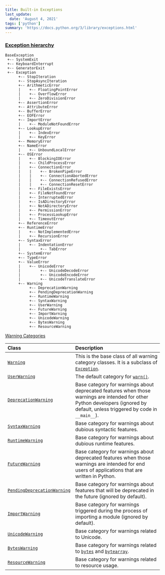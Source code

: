 ```yaml
---
title: Built-in Exceptions
last_update:
  date: 'August 4, 2021'
tags: ['python']
summary: 'https://docs.python.org/3/library/exceptions.html'
---
```



### [Exception hierarchy](https://docs.python.org/3/library/exceptions.html#exception-hierarchy)

```text
BaseException
 +-- SystemExit
 +-- KeyboardInterrupt
 +-- GeneratorExit
 +-- Exception
      +-- StopIteration
      +-- StopAsyncIteration
      +-- ArithmeticError
      |    +-- FloatingPointError
      |    +-- OverflowError
      |    +-- ZeroDivisionError
      +-- AssertionError
      +-- AttributeError
      +-- BufferError
      +-- EOFError
      +-- ImportError
      |    +-- ModuleNotFoundError
      +-- LookupError
      |    +-- IndexError
      |    +-- KeyError
      +-- MemoryError
      +-- NameError
      |    +-- UnboundLocalError
      +-- OSError
      |    +-- BlockingIOError
      |    +-- ChildProcessError
      |    +-- ConnectionError
      |    |    +-- BrokenPipeError
      |    |    +-- ConnectionAbortedError
      |    |    +-- ConnectionRefusedError
      |    |    +-- ConnectionResetError
      |    +-- FileExistsError
      |    +-- FileNotFoundError
      |    +-- InterruptedError
      |    +-- IsADirectoryError
      |    +-- NotADirectoryError
      |    +-- PermissionError
      |    +-- ProcessLookupError
      |    +-- TimeoutError
      +-- ReferenceError
      +-- RuntimeError
      |    +-- NotImplementedError
      |    +-- RecursionError
      +-- SyntaxError
      |    +-- IndentationError
      |         +-- TabError
      +-- SystemError
      +-- TypeError
      +-- ValueError
      |    +-- UnicodeError
      |         +-- UnicodeDecodeError
      |         +-- UnicodeEncodeError
      |         +-- UnicodeTranslateError
      +-- Warning
           +-- DeprecationWarning
           +-- PendingDeprecationWarning
           +-- RuntimeWarning
           +-- SyntaxWarning
           +-- UserWarning
           +-- FutureWarning
           +-- ImportWarning
           +-- UnicodeWarning
           +-- BytesWarning
           +-- ResourceWarning
```

[Warning Categories](https://docs.python.org/3/library/warnings.html#warning-categories)

| Class | Description |
| :--- | :--- |
| [`Warning`](https://docs.python.org/3/library/exceptions.html#Warning) | This is the base class of all warning category classes. It is a subclass of [`Exception`](https://docs.python.org/3/library/exceptions.html#Exception). |
| [`UserWarning`](https://docs.python.org/3/library/exceptions.html#UserWarning) | The default category for [`warn()`](https://docs.python.org/3/library/warnings.html#warnings.warn). |
| [`DeprecationWarning`](https://docs.python.org/3/library/exceptions.html#DeprecationWarning) | Base category for warnings about deprecated features when those warnings are intended for other Python developers \(ignored by default, unless triggered by code in `__main__`\). |
| [`SyntaxWarning`](https://docs.python.org/3/library/exceptions.html#SyntaxWarning) | Base category for warnings about dubious syntactic features. |
| [`RuntimeWarning`](https://docs.python.org/3/library/exceptions.html#RuntimeWarning) | Base category for warnings about dubious runtime features. |
| [`FutureWarning`](https://docs.python.org/3/library/exceptions.html#FutureWarning) | Base category for warnings about deprecated features when those warnings are intended for end users of applications that are written in Python. |
| [`PendingDeprecationWarning`](https://docs.python.org/3/library/exceptions.html#PendingDeprecationWarning) | Base category for warnings about features that will be deprecated in the future \(ignored by default\). |
| [`ImportWarning`](https://docs.python.org/3/library/exceptions.html#ImportWarning) | Base category for warnings triggered during the process of importing a module \(ignored by default\). |
| [`UnicodeWarning`](https://docs.python.org/3/library/exceptions.html#UnicodeWarning) | Base category for warnings related to Unicode. |
| [`BytesWarning`](https://docs.python.org/3/library/exceptions.html#BytesWarning) | Base category for warnings related to [`bytes`](https://docs.python.org/3/library/stdtypes.html#bytes) and [`bytearray`](https://docs.python.org/3/library/stdtypes.html#bytearray). |
| [`ResourceWarning`](https://docs.python.org/3/library/exceptions.html#ResourceWarning) | Base category for warnings related to resource usage. |
